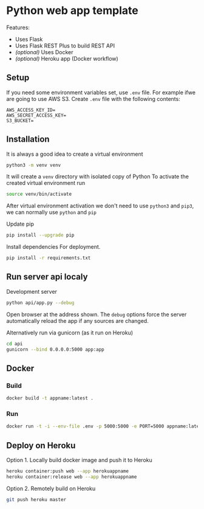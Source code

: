 
# Python web app template
Features:
* Uses Flask
* Uses Flask REST Plus to build REST API
* *(optional)* Uses Docker
* *(optional)* Heroku app (Docker workflow)

## Setup
If you need some environment variables set, use `.env` file.
For example ifwe are going to use AWS S3.
Create `.env` file with the following contents:
```
AWS_ACCESS_KEY_ID=
AWS_SECRET_ACCESS_KEY=
S3_BUCKET=
```
## Installation

It is always a good idea to create a virtual environment
```bash
python3 -m venv venv
```
It will create a `venv` directory with isolated copy of Python
To activate the created virtual environment run
```bash
source venv/bin/activate
```
After virtual environment activation we don't need to use `python3` and `pip3`, we can normally use `python` and `pip`

Update pip
```bash
pip install --upgrade pip
```
Install dependencies
For deployment.
```bash
pip install -r requirements.txt
```

## Run server api localy
Development server
```bash
python api/app.py --debug
```
Open browser at the address shown.
The `debug` options force the server automatically reload the app if any sources are changed.

Alternatively run via gunicorn (as it run on Heroku)
```bash
cd api
gunicorn --bind 0.0.0.0:5000 app:app
```
## Docker
### Build
```bash
docker build -t appname:latest .
```
### Run
```bash
docker run -t -i --env-file .env -p 5000:5000 -e PORT=5000 appname:latest
```

## Deploy on Heroku
Option 1. Locally build docker image and push it to Heroku
```bash
heroku container:push web --app herokuappname
heroku container:release web --app herokuappname
```
Option 2. Remotely build on Heroku
```bash
git push heroku master
```
